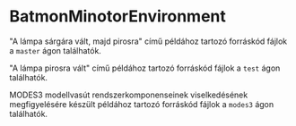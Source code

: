 # BatmonMinotorEnvironment

"A lámpa sárgára vált, majd pirosra" című példához tartozó forráskód fájlok a `master` ágon találhatók.

"A lámpa pirosra vált" című példához tartozó forráskód fájlok a `test` ágon találhatók.

MODES3 modellvasút rendszerkomponenseinek viselkedésének megfigyelésére készült példához tartozó forráskód fájlok a `modes3` ágon találhatók.
